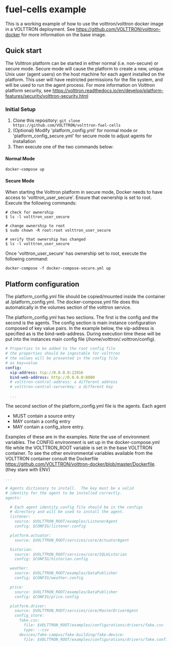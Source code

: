 # fuel-cells example

This is a working example of how to use the volttron/volttron docker image in a VOLTTRON deployment.  See https://github.com/VOLTTRON/volttron-docker for more information on the base image.

## Quick start

The Volttron platform can be started in either normal (i.e. non-secure) or secure mode. Secure mode
will cause the platform to create a new, unique Unix user (agent users) on the host machine for each agent installed on the platform. 
This user will have restricted permissions for the file system, and will be used to run the agent process. 
For more information on Volttron platform security, see https://volttron.readthedocs.io/en/develop/platform-features/security/volttron-security.html

### Initial Setup

1. Clone this repository: ```git clone https://github.com/VOLTTRON/volttron-fuel-cells```
1. (Optional) Modify 'platform_config.yml' for normal mode or 'platform_config_secure.yml' for secure mode 
to adjust agents for installation
1. Then execute one of the two commands below:

#### Normal Mode  

```
docker-compose up
```

#### Secure Mode

When starting the Volttron platform in secure mode, Docker needs to have access 
to 'volttron_user_secure'. Ensure that ownership is set to root. Execute the following commands:

```
# check for ownership 
$ ls -l volttron_user_secure

# change ownership to root
$ sudo chown -R root:root volttron_user_secure

# verify that ownership has changed
$ ls -l volttron_user_secure
```

Once 'volttron_user_secure' has ownership set to root, execute the following command:
```
docker-compose -f docker-compose-secure.yml up
```


## Platform configuration

The platform_config.yml file should be copied/mounted inside the container at /platform_config.yml.  The docker-compose.yml file does this automatically in the volumes section of the volttron service.

The platform_config.yml has two sections.  The first is the config and the second is the agents.  The config section is main instance configuration composed of key value pairs.  In the example below, the vip-address is specified as is the bind-web-address.  During execution time these will be put into the instances main config file (/home/volttron/.volttron/config).

```` yaml
# Properties to be added to the root config file
# the properties should be ingestable for volttron
# the values will be presented in the config file
# as key=value
config:
  vip-address: tcp://0.0.0.0:22916
  bind-web-address: http://0.0.0.0:8080
  # volttron-central-address: a different address
  # volttron-central-serverkey: a different key

  ...
````

The second section of the platform_config.yml file is the agents.  Each agent

- MUST contain a source entry
- MAY contain a config entry
- MAY contain a config_store entry.

Examples of these are in the examples.  Note the use of environment variables.  The CONFIG environment is set up in the docker-compose.yml file while the VOLTTRON_ROOT variable is set in the base VOLTTRON container.  To see the other environmental variables available from the VOLTTRON container consult the Dockerfile https://github.com/VOLTTRON/volttron-docker/blob/master/Dockerfile.  (they stare with ENV)


```` yaml
...

# Agents dictionary to install.  The key must be a valid
# identity for the agent to be installed correctly.
agents:

  # Each agent identity.config file should be in the configs
  # directory and will be used to install the agent.
  listener:
    source: $VOLTTRON_ROOT/examples/ListenerAgent
    config: $CONFIG/listener.config

  platform.actuator:
    source: $VOLTTRON_ROOT/services/core/ActuatorAgent

  historian:
    source: $VOLTTRON_ROOT/services/core/SQLHistorian
    config: $CONFIG/historian.config

  weather:
    source: $VOLTTRON_ROOT/examples/DataPublisher
    config: $CONFIG/weather.config

  price:
    source: $VOLTTRON_ROOT/examples/DataPublisher
    config: $CONFIG/price.config

  platform.driver:
    source: $VOLTTRON_ROOT/services/core/MasterDriverAgent
    config_store:
      fake.csv:
        file: $VOLTTRON_ROOT/examples/configurations/drivers/fake.csv
        type: --csv
      devices/fake-campus/fake-building/fake-device:
        file: $VOLTTRON_ROOT/examples/configurations/drivers/fake.config
````
